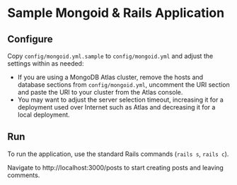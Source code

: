 # Sample Mongoid & Rails Application

## Configure

Copy `config/mongoid.yml.sample` to `config/mongoid.yml` and adjust the
settings within as needed:

- If you are using a MongoDB Atlas cluster, remove the hosts and database
sections from `config/mongoid.yml`, uncomment the URI section and paste the
URI to your cluster from the Atlas console.
- You may want to adjust the server selection timeout, increasing it for
a deployment used over Internet such as Atlas and decreasing it for a
local deployment.

## Run

To run the application, use the standard Rails commands (``rails s``,
``rails c``).

Navigate to http://localhost:3000/posts to start creating posts and
leaving comments.
